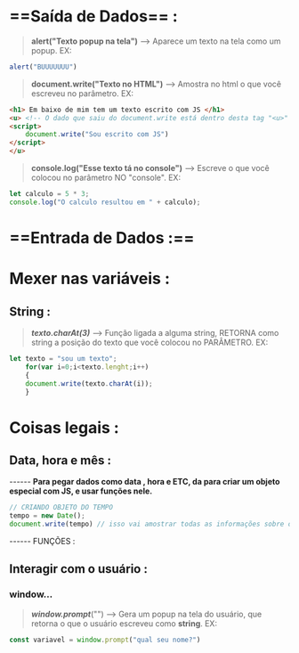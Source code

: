 # ==Saída de Dados== :
> **alert("Texto popup na tela")** --> Aparece um texto na tela como um popup. 
> EX:
```js
alert("BUUUUUUU")
```

> **document.write("Texto no HTML")** --> Amostra no html o que você escreveu no parâmetro. 
> EX:
```html
<h1> Em baixo de mim tem um texto escrito com JS </h1>
<u> <!-- O dado que saiu do document.write está dentro desta tag "<u>" -->
<script>
    document.write("Sou escrito com JS")
</script>
</u>
```

> **console.log("Esse texto tá no console")** --> Escreve o que você colocou no parâmetro NO "console".
> EX:
```js
let calculo = 5 * 3;
console.log("O calculo resultou em " + calculo);
```







# ==Entrada de Dados :==

# Mexer nas variáveis :
## String : 
> ***texto.charAt(3)*** --> Função ligada a alguma string, RETORNA como string a posição do texto que você colocou no PARÂMETRO. 
> EX: 
```js
let texto = "sou um texto";
	for(var i=0;i<texto.lenght;i++)
	{
	document.write(texto.charAt(i));
	}
```


# Coisas legais : 
## Data, hora e mês : 
------ **Para pegar dados como data , hora e ETC,  da para criar um objeto especial com JS, e usar funções nele.**
```js
// CRIANDO OBJETO DO TEMPO
tempo = new Date();
document.write(tempo) // isso vai amostrar todas as informações sobre o tempo.
```

------ FUNÇÕES :



## Interagir com o usuário : 
### window...
>  ***window.prompt***("") -->  Gera um popup na tela do usuário, que retorna o que o usuário escreveu como **string**. 
>  EX:
```js
const variavel = window.prompt("qual seu nome?") 
```



